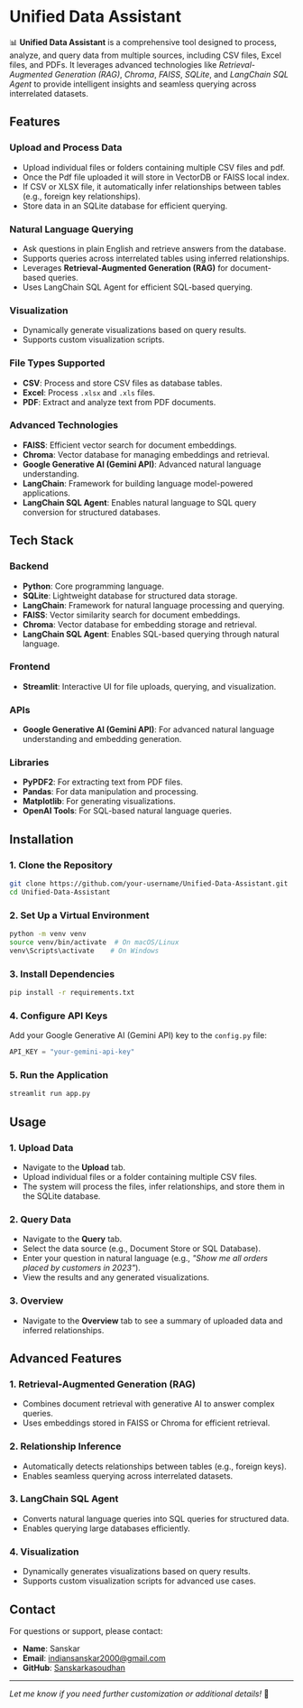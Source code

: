 # Unified Data Assistant

📊 **Unified Data Assistant** is a comprehensive tool designed to process, analyze, and query data from multiple sources, including CSV files, Excel files, and PDFs. It leverages advanced technologies like *Retrieval-Augmented Generation (RAG)*, *Chroma*, *FAISS*, *SQLite*, and *LangChain SQL Agent* to provide intelligent insights and seamless querying across interrelated datasets.

## Features

### Upload and Process Data
- Upload individual files or folders containing multiple CSV files and pdf.
- Once the Pdf file uploaded it will store in VectorDB or FAISS local index.
- If CSV or XLSX file, it automatically infer relationships between tables (e.g., foreign key relationships).
- Store data in an SQLite database for efficient querying.

### Natural Language Querying
- Ask questions in plain English and retrieve answers from the database.
- Supports queries across interrelated tables using inferred relationships.
- Leverages **Retrieval-Augmented Generation (RAG)** for document-based queries.
- Uses LangChain SQL Agent for efficient SQL-based querying.

### Visualization
- Dynamically generate visualizations based on query results.
- Supports custom visualization scripts.

### File Types Supported
- **CSV**: Process and store CSV files as database tables.
- **Excel**: Process `.xlsx` and `.xls` files.
- **PDF**: Extract and analyze text from PDF documents.

### Advanced Technologies
- **FAISS**: Efficient vector search for document embeddings.
- **Chroma**: Vector database for managing embeddings and retrieval.
- **Google Generative AI (Gemini API)**: Advanced natural language understanding.
- **LangChain**: Framework for building language model-powered applications.
- **LangChain SQL Agent**: Enables natural language to SQL query conversion for structured databases.

## Tech Stack

### Backend
- **Python**: Core programming language.
- **SQLite**: Lightweight database for structured data storage.
- **LangChain**: Framework for natural language processing and querying.
- **FAISS**: Vector similarity search for document embeddings.
- **Chroma**: Vector database for embedding storage and retrieval.
- **LangChain SQL Agent**: Enables SQL-based querying through natural language.

### Frontend
- **Streamlit**: Interactive UI for file uploads, querying, and visualization.

### APIs
- **Google Generative AI (Gemini API)**: For advanced natural language understanding and embedding generation.

### Libraries
- **PyPDF2**: For extracting text from PDF files.
- **Pandas**: For data manipulation and processing.
- **Matplotlib**: For generating visualizations.
- **OpenAI Tools**: For SQL-based natural language queries.

## Installation

### 1. Clone the Repository
```sh
git clone https://github.com/your-username/Unified-Data-Assistant.git
cd Unified-Data-Assistant
```

### 2. Set Up a Virtual Environment
```sh
python -m venv venv
source venv/bin/activate  # On macOS/Linux
venv\Scripts\activate    # On Windows
```

### 3. Install Dependencies
```sh
pip install -r requirements.txt
```

### 4. Configure API Keys
Add your Google Generative AI (Gemini API) key to the `config.py` file:
```python
API_KEY = "your-gemini-api-key"
```

### 5. Run the Application
```sh
streamlit run app.py
```

## Usage

### 1. Upload Data
- Navigate to the **Upload** tab.
- Upload individual files or a folder containing multiple CSV files.
- The system will process the files, infer relationships, and store them in the SQLite database.

### 2. Query Data
- Navigate to the **Query** tab.
- Select the data source (e.g., Document Store or SQL Database).
- Enter your question in natural language (e.g., *"Show me all orders placed by customers in 2023"*).
- View the results and any generated visualizations.

### 3. Overview
- Navigate to the **Overview** tab to see a summary of uploaded data and inferred relationships.

## Advanced Features

### 1. Retrieval-Augmented Generation (RAG)
- Combines document retrieval with generative AI to answer complex queries.
- Uses embeddings stored in FAISS or Chroma for efficient retrieval.

### 2. Relationship Inference
- Automatically detects relationships between tables (e.g., foreign keys).
- Enables seamless querying across interrelated datasets.

### 3. LangChain SQL Agent
- Converts natural language queries into SQL queries for structured data.
- Enables querying large databases efficiently.

### 4. Visualization
- Dynamically generates visualizations based on query results.
- Supports custom visualization scripts for advanced use cases.

## Contact
For questions or support, please contact:

- **Name**: Sanskar
- **Email**: indiansanskar2000@gmail.com
- **GitHub**: [Sanskarkasoudhan](https://github.com/Sanskarkasoudhan)

---

*Let me know if you need further customization or additional details!* 🚀


